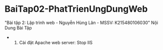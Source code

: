 # BaiTap02-PhatTrienUngDungWeb
"Bài tập 2: Lập trình web - Nguyễn Hùng Lân - MSSV: K215480106030"
Nội Dung Bài Tập
- 1. Cài đặt Apache web server:
Stop IIS
